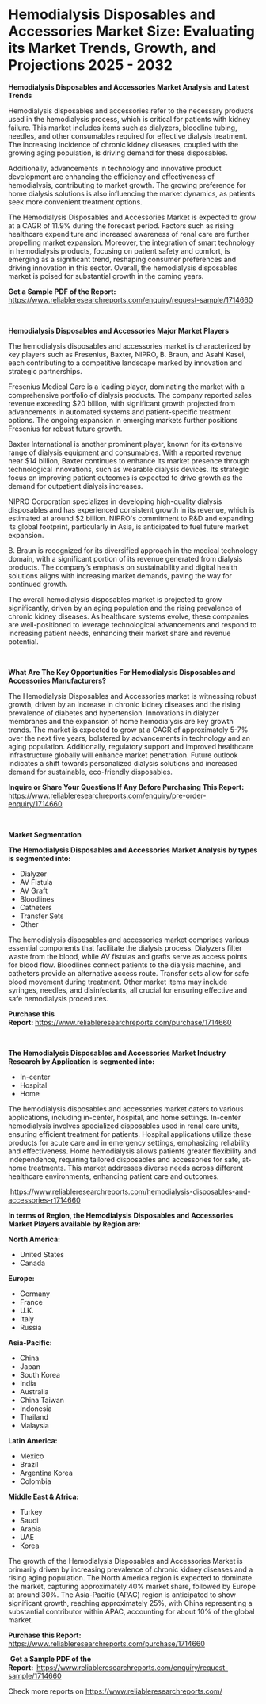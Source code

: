 <p><h1>Hemodialysis Disposables and Accessories Market Size: Evaluating its Market Trends, Growth, and Projections 2025 - 2032</h1></p><p><strong>Hemodialysis Disposables and Accessories Market Analysis and Latest Trends</strong></p>
<p><p>Hemodialysis disposables and accessories refer to the necessary products used in the hemodialysis process, which is critical for patients with kidney failure. This market includes items such as dialyzers, bloodline tubing, needles, and other consumables required for effective dialysis treatment. The increasing incidence of chronic kidney diseases, coupled with the growing aging population, is driving demand for these disposables. </p><p>Additionally, advancements in technology and innovative product development are enhancing the efficiency and effectiveness of hemodialysis, contributing to market growth. The growing preference for home dialysis solutions is also influencing the market dynamics, as patients seek more convenient treatment options. </p><p>The Hemodialysis Disposables and Accessories Market is expected to grow at a CAGR of 11.9% during the forecast period. Factors such as rising healthcare expenditure and increased awareness of renal care are further propelling market expansion. Moreover, the integration of smart technology in hemodialysis products, focusing on patient safety and comfort, is emerging as a significant trend, reshaping consumer preferences and driving innovation in this sector. Overall, the hemodialysis disposables market is poised for substantial growth in the coming years.</p></p>
<p><strong>Get a Sample PDF of the Report:&nbsp;</strong> <a href="https://www.reliableresearchreports.com/enquiry/request-sample/1714660?utm_campaign=3086&utm_medium=2&utm_source=Github&utm_content=ia&utm_term=28032025&utm_id=hemodialysis-disposables-and-accessories">https://www.reliableresearchreports.com/enquiry/request-sample/1714660</a></p>
<p>&nbsp;</p>
<p><strong>Hemodialysis Disposables and Accessories Major Market Players</strong></p>
<p><p>The hemodialysis disposables and accessories market is characterized by key players such as Fresenius, Baxter, NIPRO, B. Braun, and Asahi Kasei, each contributing to a competitive landscape marked by innovation and strategic partnerships. </p><p>Fresenius Medical Care is a leading player, dominating the market with a comprehensive portfolio of dialysis products. The company reported sales revenue exceeding $20 billion, with significant growth projected from advancements in automated systems and patient-specific treatment options. The ongoing expansion in emerging markets further positions Fresenius for robust future growth.</p><p>Baxter International is another prominent player, known for its extensive range of dialysis equipment and consumables. With a reported revenue near $14 billion, Baxter continues to enhance its market presence through technological innovations, such as wearable dialysis devices. Its strategic focus on improving patient outcomes is expected to drive growth as the demand for outpatient dialysis increases.</p><p>NIPRO Corporation specializes in developing high-quality dialysis disposables and has experienced consistent growth in its revenue, which is estimated at around $2 billion. NIPRO's commitment to R&D and expanding its global footprint, particularly in Asia, is anticipated to fuel future market expansion.</p><p>B. Braun is recognized for its diversified approach in the medical technology domain, with a significant portion of its revenue generated from dialysis products. The company’s emphasis on sustainability and digital health solutions aligns with increasing market demands, paving the way for continued growth.</p><p>The overall hemodialysis disposables market is projected to grow significantly, driven by an aging population and the rising prevalence of chronic kidney diseases. As healthcare systems evolve, these companies are well-positioned to leverage technological advancements and respond to increasing patient needs, enhancing their market share and revenue potential.</p></p>
<p>&nbsp;</p>
<p><strong>What Are The Key Opportunities For Hemodialysis Disposables and Accessories Manufacturers?</strong></p>
<p><p>The Hemodialysis Disposables and Accessories market is witnessing robust growth, driven by an increase in chronic kidney diseases and the rising prevalence of diabetes and hypertension. Innovations in dialyzer membranes and the expansion of home hemodialysis are key growth trends. The market is expected to grow at a CAGR of approximately 5-7% over the next five years, bolstered by advancements in technology and an aging population. Additionally, regulatory support and improved healthcare infrastructure globally will enhance market penetration. Future outlook indicates a shift towards personalized dialysis solutions and increased demand for sustainable, eco-friendly disposables.</p></p>
<p><strong>Inquire or Share Your Questions If Any Before Purchasing This Report:</strong> <a href="https://www.reliableresearchreports.com/enquiry/pre-order-enquiry/1714660?utm_campaign=3086&utm_medium=2&utm_source=Github&utm_content=ia&utm_term=28032025&utm_id=hemodialysis-disposables-and-accessories">https://www.reliableresearchreports.com/enquiry/pre-order-enquiry/1714660</a></p>
<p>&nbsp;</p>
<p><strong>Market Segmentation</strong></p>
<p><strong>The Hemodialysis Disposables and Accessories Market Analysis by types is segmented into:</strong></p>
<p><ul><li>Dialyzer</li><li>AV Fistula</li><li>AV Graft</li><li>Bloodlines</li><li>Catheters</li><li>Transfer Sets</li><li>Other</li></ul></p>
<p><p>The hemodialysis disposables and accessories market comprises various essential components that facilitate the dialysis process. Dialyzers filter waste from the blood, while AV fistulas and grafts serve as access points for blood flow. Bloodlines connect patients to the dialysis machine, and catheters provide an alternative access route. Transfer sets allow for safe blood movement during treatment. Other market items may include syringes, needles, and disinfectants, all crucial for ensuring effective and safe hemodialysis procedures.</p></p>
<p><strong>Purchase this Report:&nbsp;</strong><a href="https://www.reliableresearchreports.com/purchase/1714660?utm_campaign=3086&utm_medium=2&utm_source=Github&utm_content=ia&utm_term=28032025&utm_id=hemodialysis-disposables-and-accessories">https://www.reliableresearchreports.com/purchase/1714660</a></p>
<p>&nbsp;</p>
<p><strong>The Hemodialysis Disposables and Accessories Market Industry Research by Application is segmented into:</strong></p>
<p><ul><li>In-center</li><li>Hospital</li><li>Home</li></ul></p>
<p><p>The hemodialysis disposables and accessories market caters to various applications, including in-center, hospital, and home settings. In-center hemodialysis involves specialized disposables used in renal care units, ensuring efficient treatment for patients. Hospital applications utilize these products for acute care and in emergency settings, emphasizing reliability and effectiveness. Home hemodialysis allows patients greater flexibility and independence, requiring tailored disposables and accessories for safe, at-home treatments. This market addresses diverse needs across different healthcare environments, enhancing patient care and outcomes.</p></p>
<p><a href="https://www.reliableresearchreports.com/hemodialysis-disposables-and-accessories-r1714660?utm_campaign=3086&utm_medium=2&utm_source=Github&utm_content=ia&utm_term=28032025&utm_id=hemodialysis-disposables-and-accessories">&nbsp;https://www.reliableresearchreports.com/hemodialysis-disposables-and-accessories-r1714660</a></p>
<p><strong>In terms of Region, the Hemodialysis Disposables and Accessories Market Players available by Region are:</strong></p>
<p>
    <p> <strong> North America: </strong>
        <ul>
            <li>United States</li>
            <li>Canada</li>
        </ul>
        </p> 
    <p> <strong> Europe: </strong>
        <ul>
            <li>Germany</li>
            <li>France</li>
            <li>U.K.</li>
            <li>Italy</li>
            <li>Russia</li>
        </ul>
        </p> 
    <p> <strong> Asia-Pacific: </strong>
        <ul>
            <li>China</li>
            <li>Japan</li>
            <li>South Korea</li>
            <li>India</li>
            <li>Australia</li>
            <li>China Taiwan</li>
            <li>Indonesia</li>
            <li>Thailand</li>
            <li>Malaysia</li>
        </ul>
        </p> 
    <p> <strong> Latin America: </strong>
        <ul>
            <li>Mexico</li>
            <li>Brazil</li>
            <li>Argentina Korea</li>
            <li>Colombia</li>
        </ul>
        </p> 
    <p> <strong> Middle East & Africa: </strong>
        <ul>
            <li>Turkey</li>
            <li>Saudi</li>
            <li>Arabia</li>
            <li>UAE</li>
            <li>Korea</li>
        </ul>
    </p>
    </p>
<p><p>The growth of the Hemodialysis Disposables and Accessories Market is primarily driven by increasing prevalence of chronic kidney diseases and a rising aging population. The North America region is expected to dominate the market, capturing approximately 40% market share, followed by Europe at around 30%. The Asia-Pacific (APAC) region is anticipated to show significant growth, reaching approximately 25%, with China representing a substantial contributor within APAC, accounting for about 10% of the global market.</p></p>
<p><strong>Purchase this Report: </strong><a href="https://www.reliableresearchreports.com/purchase/1714660?utm_campaign=3086&utm_medium=2&utm_source=Github&utm_content=ia&utm_term=28032025&utm_id=hemodialysis-disposables-and-accessories">https://www.reliableresearchreports.com/purchase/1714660</a></p>
<p>&nbsp;<strong>Get a Sample PDF of the Report:&nbsp;&nbsp;</strong><a href="https://www.reliableresearchreports.com/enquiry/request-sample/1714660?utm_campaign=3086&utm_medium=2&utm_source=Github&utm_content=ia&utm_term=28032025&utm_id=hemodialysis-disposables-and-accessories">https://www.reliableresearchreports.com/enquiry/request-sample/1714660</a></p>
<p><strong></strong></p>
<p>Check more reports on <a href="https://www.reliableresearchreports.com/?utm_campaign=3086&utm_medium=2&utm_source=Github&utm_content=ia&utm_term=28032025&utm_id=hemodialysis-disposables-and-accessories">https://www.reliableresearchreports.com/</a></p>
